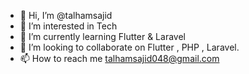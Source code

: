 - 👋 Hi, I’m @talhamsajid
- 👀 I’m interested in Tech
- 🌱 I’m currently learning Flutter & Laravel
- 💞️ I’m looking to collaborate on Flutter , PHP , Laravel.
- 📫 How to reach me talhamsajid048@gmail.com

<!---
talhamsajid/talhamsajid is a ✨ special ✨ repository because its `README.md` (this file) appears on your GitHub profile.
You can click the Preview link to take a look at your changes.
--->
